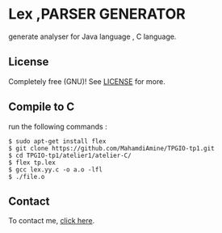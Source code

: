 # Lex ,PARSER GENERATOR
generate analyser for Java language , C language.  
## License

Completely free (GNU)! See [LICENSE](LICENSE) for more.

## Compile to C

run the following commands :    
                                                                              
```
$ sudo apt-get install flex                               
$ git clone https://github.com/MahamdiAmine/TPGIO-tp1.git                                
$ cd TPGIO-tp1/atelier1/atelier-C/
$ flex tp.lex
$ gcc lex.yy.c -o a.o -lfl
$ ./file.o
```


## Contact

To contact me, [click here](https://mahamdiamine.github.io/).
